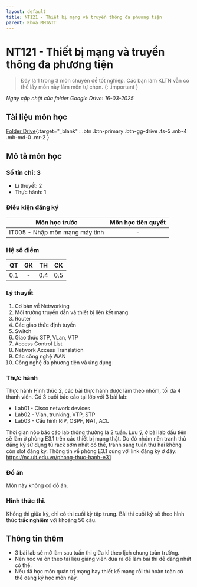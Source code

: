 ```yaml
---
layout: default
title: NT121 - Thiết bị mạng và truyền thông đa phương tiện
parent: Khoa MMT&TT
---
```


# NT121 - Thiết bị mạng và truyền thông đa phương tiện

> Đây là 1 trong 3 môn chuyên đề tốt nghiệp. Các bạn làm KLTN vẫn có thể lấy môn này làm môn tự chọn.
{: .important }

*Ngày cập nhật của folder Google Drive: 16-03-2025*
## Tài liệu môn học

[Folder Drive](https://drive.google.com/drive/folders/1CyntDxXOXxVr97V6fnd6qCqemIF8i7l3){:target="_blank" : .btn .btn-primary .btn-gg-drive .fs-5 .mb-4 .mb-md-0 .mr-2 }

## Mô tả môn học

### Số tín chỉ: 3
- Lí thuyết: 2
- Thực hành: 1

### Điều kiện đăng ký

| Môn học trước| Môn học tiên quyết  |
|------|-----|
| <center>IT005 - Nhập môn mạng máy tính</center>| <center>-</center>|

### Hệ số điểm

| QT   | GK  | TH  | CK  |
|------|-----|-----|-----|
| <center>0.1</center>| <center>-</center>| <center>0.4</center> | <center>0.5</center> |

### Lý thuyết

1. Cơ bản về Networking
2. Môi trường truyền dẫn và thiết bị liên kết mạng
3. Router
4. Các giao thức định tuyến
5. Switch
6. Giao thức STP, VLan, VTP
7. Access Control List
8. Network Access Translation
9. Các công nghệ WAN
10. Công nghệ đa phương tiện và ứng dụng

### Thực hành

Thực hành Hình thức 2, các bài thực hành được làm theo nhóm, tối đa 4 thành viên.
Có 3 buổi báo cáo tại lớp với 3 bài lab:

- Lab01 - Cisco network devices
- Lab02 - Vlan, trunking, VTP, STP
- Lab03 - Cấu hình RIP, OSPF, NAT, ACL

Thời gian nộp báo cáo lab thông thường là 2 tuần. Lưu ý, ở bài lab đầu tiên sẽ làm ở phòng E3.1 trên các thiết bị mạng thật. Do đó nhóm nên tranh thủ đăng ký sử dụng tủ rack sớm nhất có thể, tránh sang tuần thứ hai không còn slot đăng ký. 
Thông tin về phòng E3.1 cùng với link đăng ký ở đây: https://nc.uit.edu.vn/phong-thuc-hanh-e31

### Đồ án

Môn này không có đồ án.

### Hình thức thi.

Không thi giữa kỳ, chỉ có thi cuối kỳ tập trung.
Bài thi cuối kỳ sẽ theo hình thức **trắc nghiệm** với khoảng 50 câu.

## Thông tin thêm

- 3 bài lab sẽ mở làm sau tuần thi giữa kì theo lịch chung toàn trường.
- Nên học và ôn theo tài liệu giảng viên đưa ra để làm bài thi dễ dàng nhất có thể.
- Nếu đã học môn quản trị mạng hay thiết kế mạng rồi thì hoàn toàn có thể đăng ký học môn này.
